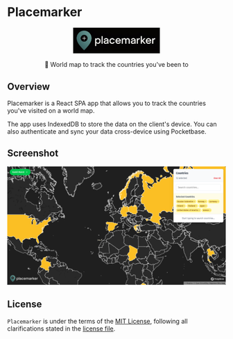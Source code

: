 # Placemarker

<p align="center">
    <img src="src/assets/placemarker_logo_bg.jpeg" width="200">
    <p align="center">📍 World map to track the countries you've been to </p>
</p>

## Overview

Placemarker is a React SPA app that allows you to track the countries you've visited on a world map.

The app uses IndexedDB to store the data on the client's device. You can also authenticate and sync your data cross-device using Pocketbase.

## Screenshot

<img src="docs/app-screenshot.png">

## License

`Placemarker` is under the terms of the [MIT License](https://www.tldrlegal.com/l/mit), following all clarifications stated in the [license file](LICENSE).
